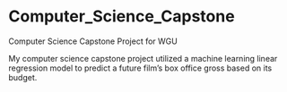 # Computer_Science_Capstone
Computer Science Capstone Project for WGU

My computer science capstone project utilized a machine learning linear regression model to predict a future film’s box office gross based on its budget. 
